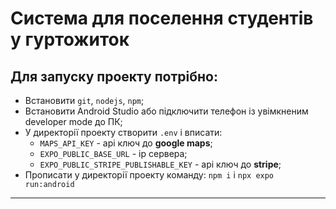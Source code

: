 # Система для поселення студентів у гуртожиток
## Для запуску проекту потрібно:
- Встановити `git`, `nodejs`, `npm`;
- Встановити Android Studio або підключити телефон із увімкненим developer mode до ПК;
- У директорії проекту створити `.env` і вписати:
    - `MAPS_API_KEY` - api ключ до **google maps**;
    - `EXPO_PUBLIC_BASE_URL` - ip сервера;
    - `EXPO_PUBLIC_STRIPE_PUBLISHABLE_KEY` - api ключ до **stripe**;
- Прописати у директорії проекту команду: `npm i` і `npx expo run:android`
___
